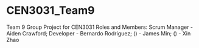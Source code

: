 # CEN3031_Team9
Team 9 Group Project for CEN3031
Roles and Members:
Scrum Manager - Aiden Crawford;
Developer - Bernardo Rodriguez;
() - James Min;
() - Xin Zhao
